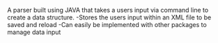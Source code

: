 A parser built using JAVA that takes a users input via command line to create a data structure.
  -Stores the users input within an XML file to be saved and reload
  -Can easily be implemented with other packages to manage data input
